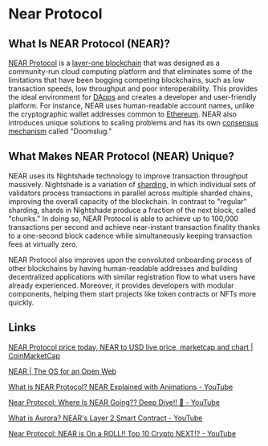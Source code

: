 # Near Protocol

## What Is NEAR Protocol (NEAR)?

[NEAR Protocol](https://coinmarketcap.com/currencies/near-protocol/) is a [layer-one blockchain](https://coinmarketcap.com/alexandria/glossary/layer-1-blockchain) that was designed as a community-run cloud computing platform and that eliminates some of the limitations that have been bogging competing blockchains, such as low transaction speeds, low throughput and poor interoperability. This provides the ideal environment for [DApps](https://coinmarketcap.com/alexandria/de/glossary/decentralized-applications-dapps) and creates a developer and user-friendly platform. For instance, NEAR uses human-readable account names, unlike the cryptographic wallet addresses common to [Ethereum](https://coinmarketcap.com/currencies/ethereum/). NEAR also introduces unique solutions to scaling problems and has its own [consensus mechanism](https://coinmarketcap.com/alexandria/glossary/consensus-mechanism) called "Doomslug."

## What Makes NEAR Protocol (NEAR) Unique?

NEAR uses its Nightshade technology to improve transaction throughput massively. Nightshade is a variation of [sharding](https://coinmarketcap.com/alexandria/glossary/sharding), in which individual sets of validators process transactions in parallel across multiple sharded chains, improving the overall capacity of the blockchain. In contrast to "regular" sharding, shards in Nightshade produce a fraction of the next block, called "chunks." In doing so, NEAR Protocol is able to achieve up to 100,000 transactions per second and achieve near-instant transaction finality thanks to a one-second block cadence while simultaneously keeping transaction fees at virtually zero.

NEAR Protocol also improves upon the convoluted onboarding process of other blockchains by having human-readable addresses and building decentralized applications with similar registration flow to what users have already experienced. Moreover, it provides developers with modular components, helping them start projects like token contracts or NFTs more quickly.

## Links

[NEAR Protocol price today, NEAR to USD live price, marketcap and chart | CoinMarketCap](https://coinmarketcap.com/currencies/near-protocol/)

[NEAR | The OS for an Open Web](https://near.org/)

[What is NEAR Protocol? NEAR Explained with Animations - YouTube](https://www.youtube.com/watch?v=1cozsZP8yd4)

[Near Protocol: Where Is NEAR Going?? Deep Dive!! 🧐 - YouTube](https://www.youtube.com/watch?v=r61UszUFwNY)

[What is Aurora? NEAR's Layer 2 Smart Contract - YouTube](https://www.youtube.com/watch?v=aNrR-vBavwQ)

[Near Protocol: NEAR is On a ROLL!! Top 10 Crypto NEXT!? - YouTube](https://www.youtube.com/watch?v=6fKY5TaiakM)
